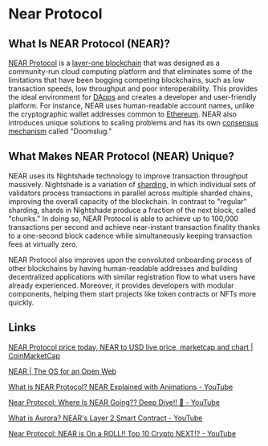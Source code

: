 # Near Protocol

## What Is NEAR Protocol (NEAR)?

[NEAR Protocol](https://coinmarketcap.com/currencies/near-protocol/) is a [layer-one blockchain](https://coinmarketcap.com/alexandria/glossary/layer-1-blockchain) that was designed as a community-run cloud computing platform and that eliminates some of the limitations that have been bogging competing blockchains, such as low transaction speeds, low throughput and poor interoperability. This provides the ideal environment for [DApps](https://coinmarketcap.com/alexandria/de/glossary/decentralized-applications-dapps) and creates a developer and user-friendly platform. For instance, NEAR uses human-readable account names, unlike the cryptographic wallet addresses common to [Ethereum](https://coinmarketcap.com/currencies/ethereum/). NEAR also introduces unique solutions to scaling problems and has its own [consensus mechanism](https://coinmarketcap.com/alexandria/glossary/consensus-mechanism) called "Doomslug."

## What Makes NEAR Protocol (NEAR) Unique?

NEAR uses its Nightshade technology to improve transaction throughput massively. Nightshade is a variation of [sharding](https://coinmarketcap.com/alexandria/glossary/sharding), in which individual sets of validators process transactions in parallel across multiple sharded chains, improving the overall capacity of the blockchain. In contrast to "regular" sharding, shards in Nightshade produce a fraction of the next block, called "chunks." In doing so, NEAR Protocol is able to achieve up to 100,000 transactions per second and achieve near-instant transaction finality thanks to a one-second block cadence while simultaneously keeping transaction fees at virtually zero.

NEAR Protocol also improves upon the convoluted onboarding process of other blockchains by having human-readable addresses and building decentralized applications with similar registration flow to what users have already experienced. Moreover, it provides developers with modular components, helping them start projects like token contracts or NFTs more quickly.

## Links

[NEAR Protocol price today, NEAR to USD live price, marketcap and chart | CoinMarketCap](https://coinmarketcap.com/currencies/near-protocol/)

[NEAR | The OS for an Open Web](https://near.org/)

[What is NEAR Protocol? NEAR Explained with Animations - YouTube](https://www.youtube.com/watch?v=1cozsZP8yd4)

[Near Protocol: Where Is NEAR Going?? Deep Dive!! 🧐 - YouTube](https://www.youtube.com/watch?v=r61UszUFwNY)

[What is Aurora? NEAR's Layer 2 Smart Contract - YouTube](https://www.youtube.com/watch?v=aNrR-vBavwQ)

[Near Protocol: NEAR is On a ROLL!! Top 10 Crypto NEXT!? - YouTube](https://www.youtube.com/watch?v=6fKY5TaiakM)
